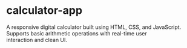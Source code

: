 # calculator-app
A responsive digital calculator built using HTML, CSS, and JavaScript. Supports basic arithmetic operations with real-time user interaction and clean UI.
